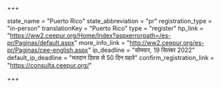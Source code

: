 +++

state_name = "Puerto Rico"
state_abbreviation = "pr"
registration_type = "in-person"
translationKey = "Puerto Rico"
type = "register"
hp_link = "https://ww2.ceepur.org/Home/Index?aspxerrorpath=/es-pr/Paginas/default.aspx"
more_info_link = "http://ww2.ceepur.org/es-pr/Paginas/cee-english.aspx"
ip_deadline = "सोमवार, 19 सितंबर 2022"
default_ip_deadline = "मतदान दिवस से 50 दिन पहले"
confirm_registration_link = "https://consulta.ceepur.org/"

+++